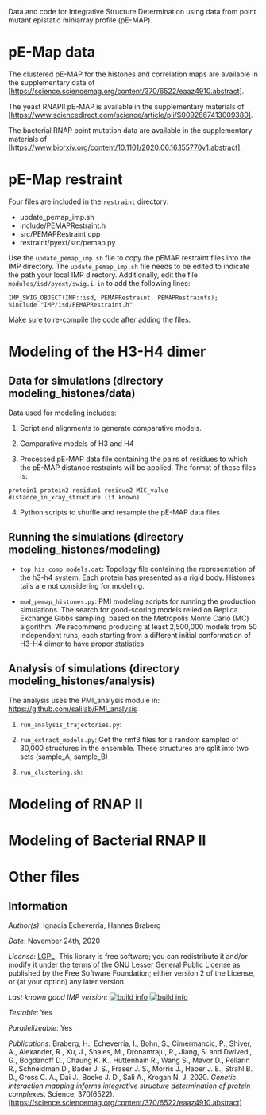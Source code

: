 Data and code for Integrative Structure Determination using data from point mutant epistatic miniarray profile (pE-MAP). 

# pE-Map data
The clustered pE-MAP for the histones and correlation maps are available in the supplementary data of [https://science.sciencemag.org/content/370/6522/eaaz4910.abstract].


The yeast RNAPII pE-MAP is available in the supplementary materials of [https://www.sciencedirect.com/science/article/pii/S0092867413009380].


The bacterial RNAP point mutation data are available in the supplementary materials of [https://www.biorxiv.org/content/10.1101/2020.06.16.155770v1.abstract].

# pE-Map restraint

Four files are included in the `restraint` directory: 

* update_pemap_imp.sh
* include/PEMAPRestraint.h
* src/PEMAPRestraint.cpp
* restraint/pyext/src/pemap.py

Use the `update_pemap_imp.sh` file to copy the pEMAP restraint files into the IMP directory. The `update_pemap_imp.sh` file needs to be edited to indicate the path your local IMP directory. Additionally, edit the file `modules/isd/pyext/swig.i-in` to add the following lines:

```
IMP_SWIG_OBJECT(IMP::isd, PEMAPRestraint, PEMAPRestraints);
%include "IMP/isd/PEMAPRestraint.h"
```

Make sure to re-compile the code after adding the files. 

# Modeling of the H3-H4 dimer

## Data for simulations (directory modeling_histones/data)

Data used for modeling includes:

1) Script and alignments to generate comparative models.

2) Comparative models of H3 and H4

3) Processed pE-MAP data file containing the pairs of residues to which the pE-MAP distance restraints will be applied. The format of these files is:

```
protein1 protein2 residue1 residue2 MIC_value distance_in_xray_structure (if known)
```

4) Python scripts to shuffle and resample the pE-MAP data files


## Running the simulations (directory modeling_histones/modeling)

-  `top_his_comp_models.dat`: Topology file containing the representation of the h3-h4 system. Each protein has presented as a rigid body. Histones tails are not considering for modeling. 

-  `mod_pemap_histones.py`: PMI modeling scripts for running the production simulations. The search for good-scoring models relied on Replica Exchange Gibbs sampling, based on the Metropolis Monte Carlo (MC) algorithm.  We recommend producing at least 2,500,000 models from 50 independent runs, each starting from a different initial conformation of H3-H4 dimer to have proper statistics.

## Analysis of simulations (directory modeling_histones/analysis)
The analysis uses the PMI_analysis module in: https://github.com/salilab/PMI_analysis


1) `run_analysis_trajectories.py`: 

2) `run_extract_models.py`: Get the rmf3 files for a random sampled of 30,000 structures in the ensemble. These structures are split into two sets (sample_A, sample_B)

3) `run_clustering.sh`:

# Modeling of RNAP II

# Modeling of Bacterial RNAP II

# Other files


## Information

_Author(s)_: Ignacia Echeverria, Hannes Braberg

_Date_: November 24th, 2020

_License_: [LGPL](http://www.gnu.org/licenses/old-licenses/lgpl-2.1.html).
This library is free software; you can redistribute it and/or
modify it under the terms of the GNU Lesser General Public
License as published by the Free Software Foundation; either
version 2 of the License, or (at your option) any later version.

_Last known good IMP version_: [![build info](https://integrativemodeling.org/systems/36/badge.svg?branch=main)](https://integrativemodeling.org/systems/) [![build info](https://integrativemodeling.org/systems/36/badge.svg?branch=develop)](https://integrativemodeling.org/systems/)

_Testable_: Yes

_Parallelizeable_: Yes

_Publications_:
Braberg, H., Echeverria, I., Bohn, S., Cimermancic, P., Shiver, A., Alexander, R., Xu, J., Shales, M., Dronamraju, R., Jiang, S. and Dwivedi, G., Bogdanoff D., Chaung K. K., Hüttenhain R., Wang S., Mavor D., Pellarin R., Schneidman D., Bader J. S., Fraser J. S., Morris J., Haber J. E., Strahl B. D., Gross C. A., Dai J., Boeke J. D., Sali A., Krogan N. J. 2020. *Genetic interaction mapping informs integrative structure determination of protein complexes*. Science, 370(6522). [https://science.sciencemag.org/content/370/6522/eaaz4910.abstract]

